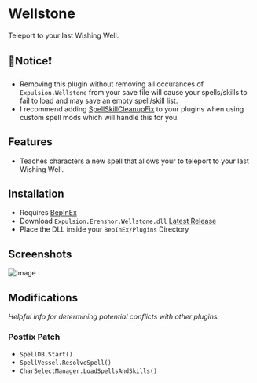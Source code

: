 # Wellstone
Teleport to your last Wishing Well.

## 🔴Notice❗
- Removing this plugin without removing all occurances of `Expulsion.Wellstone` from your save file will cause your spells/skills to fail to load and may save an empty spell/skill list.
- I recommend adding [SpellSkillCleanupFix](https://github.com/iExpulsion/Expulsion.Erenshor.SpellSkillCleanupFix) to your plugins when using custom spell mods which will handle this for you.

## Features
- Teaches characters a new spell that allows your to teleport to your last Wishing Well.

## Installation
- Requires [BepInEx](https://github.com/BepInEx/BepInEx)
- Download `Expulsion.Erenshor.Wellstone.dll` [Latest Release](https://github.com/iExpulsion/Expulsion.Erenshor.VendorInfo/releases/latest)
- Place the DLL inside your `BepInEx/Plugins` Directory

## Screenshots
![image](https://github.com/user-attachments/assets/899d485d-2134-4997-b10f-c572e2836757)

## Modifications
*Helpful info for determining potential conflicts with other plugins.*
### Postfix Patch
- `SpellDB.Start()`
- `SpellVessel.ResolveSpell()`
- `CharSelectManager.LoadSpellsAndSkills()`

